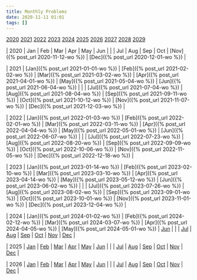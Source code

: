 ```yaml
---
title: Monthly Problems
date: 2020-11-11 01:01
tags: []
---
```


[2020](#2020) [2021](#2021) [2022](#2022) [2023](#2023) [2024](#2024)
[2025](#2025) [2026](#2026) [2027](#2027) [2028](#2028) [2029](#2029)

| <a name="2020">2020</a> | Jan | Feb | Mar | Apr | May | Jun |
| | Jul | Aug | Sep | Oct | [Nov]({% post_url 2020-11-12-wo %}) | [Dec]({% post_url 2020-12-01-wo %}) |

| <a name="2021">2021</a> | [Jan]({% post_url 2021-01-01-wo %}) | [Feb]({% post_url 2021-02-02-wo %}) | [Mar]({% post_url 2021-03-02-wo %}) | [Apr]({% post_url 2021-04-01-wo %}) | [May]({% post_url 2021-05-04-wo %}) | [Jun]({% post_url 2021-06-04-wo %}) |
| | [Jul]({% post_url 2021-07-04-wo %}) | [Aug]({% post_url 2021-08-04-wo %}) | [Sep]({% post_url 2021-09-11-wo %}) | [Oct]({% post_url 2021-10-12-wo %}) | [Nov]({% post_url 2021-11-07-wo %}) | [Dec]({% post_url 2021-12-03-wo %}) |

| <a name="2022">2022</a> | [Jan]({% post_url 2022-01-03-wo %}) | [Feb]({% post_url 2022-02-01-wo %}) | [Mar]({% post_url 2022-03-11-wo %}) | [Apr]({% post_url 2022-04-04-wo %}) | [May]({% post_url 2022-05-01-wo %}) | [Jun]({% post_url 2022-06-07-wo %}) |
| | [Jul]({% post_url 2022-07-23-wo %}) | [Aug]({% post_url 2022-08-20-wo %}) | [Sep]({% post_url 2022-09-09-wo %}) | [Oct]({% post_url 2022-10-06-wo %}) | [Nov]({% post_url 2022-11-05-wo %}) | [Dec]({% post_url 2022-12-18-wo %}) |

| <a name="2023">2023</a> | [Jan]({% post_url 2023-01-14-wo %}) | [Feb]({% post_url 2023-02-10-wo %}) | [Mar]({% post_url 2023-03-10-wo %}) | [Apr]({% post_url 2023-04-14-wo %}) | [May]({% post_url 2023-05-12-wo %}) | [Jun]({% post_url 2023-06-02-wo %}) |
| | [Jul]({% post_url 2023-07-26-wo %}) | [Aug]({% post_url 2023-08-02-wo %}) | [Sep]({% post_url 2023-09-01-wo %}) | [Oct]({% post_url 2023-10-01-wo %}) | [Nov]({% post_url 2023-11-01-wo %}) | [Dec]({% post_url 2023-12-04-wo %}) |

| <a name="2024">2024</a> | [Jan]({% post_url 2024-01-02-wo %}) | [Feb]({% post_url 2024-02-12-wo %}) | [Mar]({% post_url 2024-03-07-wo %}) | [Apr]({% post_url 2024-04-05-wo %}) | [May]({% post_url 2024-05-01-wo %}) | [Jun]() |
| | [Jul]() | [Aug]() | [Sep]() | [Oct]() | [Nov]() | [Dec]() |

| <a name="2025">2025</a> | [Jan]() | [Feb]() | [Mar]() | [Apr]() | [May]() | [Jun]() |
| | [Jul]() | [Aug]() | [Sep]() | [Oct]() | [Nov]() | [Dec]() |

| <a name="2026">2026</a> | [Jan]() | [Feb]() | [Mar]() | [Apr]() | [May]() | [Jun]() |
| | [Jul]() | [Aug]() | [Sep]() | [Oct]() | [Nov]() | [Dec]() |
